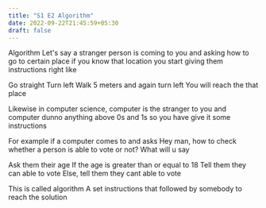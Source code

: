 ```yaml
---
title: "S1 E2 Algorithm"
date: 2022-09-22T21:45:59+05:30
draft: false
---
```

Algorithm
Let's say a stranger person is coming to you and asking how to go to certain place if you know that location you start giving them instructions right like

Go straight 
Turn left
Walk 5 meters and again turn left
You will reach the that place 

Likewise in computer science, computer is the stranger to you and computer dunno anything above 0s and 1s so you have give it some instructions 

For example if a computer comes to and asks 
Hey man, how to check whether a person is able to vote or not?
What will u say

Ask them their age 
If the age is greater than or equal to 18 
Tell them they can able to vote
Else, tell them they cant able to vote

This is called algorithm 
A set instructions that followed by somebody to reach the solution

